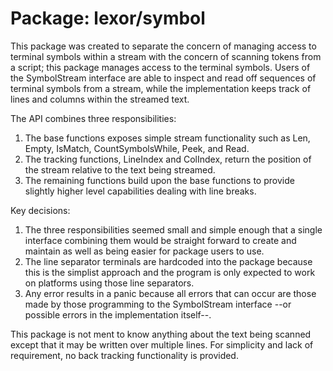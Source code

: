 
# Package: lexor/symbol

This package was created to separate the concern of managing access to terminal symbols within a stream with the concern of scanning tokens from a script; this package manages access to the terminal symbols. Users of the SymbolStream interface are able to inspect and read off sequences of terminal symbols from a stream, while the implementation keeps track of lines and columns within the streamed text.

The API combines three responsibilities:
1. The base functions exposes simple stream functionality such as Len, Empty, IsMatch, CountSymbolsWhile, Peek, and Read.
2. The tracking functions, LineIndex and ColIndex, return the position of the stream relative to the text being streamed.
3. The remaining functions build upon the base functions to provide slightly higher level capabilities dealing with line breaks.

Key decisions:
1. The three responsibilities seemed small and simple enough that a single interface combining them would be straight forward to create and maintain as well as being easier for package users to use.
2. The line separator terminals are hardcoded into the package because this is the simplist approach and the program is only expected to work on platforms using those line separators.
3. Any error results in a panic because all errors that can occur are those made by those programming to the SymbolStream interface --or possible errors in the implementation itself--.

This package is not ment to know anything about the text being scanned except that it may be written over multiple lines. For simplicity and lack of requirement, no back tracking functionality is provided.
